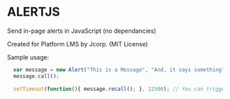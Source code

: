 # ALERTJS
Send in-page alerts in JavaScript (no dependancies)

Created for Platform LMS by Jcorp. (MIT License)


Sample usage: 
```Javascript
  var message = new Alert("This is a Message", "And, it says something");
  message.call();
  
  setTimeout(function(){ message.recall(); }, 12500); // You can trigger recall() whenever you want (onclick, some event, or as here a timeout)
```
